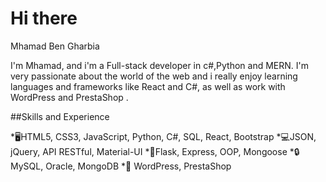 # Hi there 

Mhamad Ben Gharbia

I'm Mhamad, and i'm a Full-stack developer in c#,Python and MERN. I'm very passionate about the world of the web and i really enjoy learning languages and frameworks like React and C#, as well as work with WordPress and PrestaShop .

##Skills and Experience

*🖥️HTML5, CSS3, JavaScript, Python, C#, SQL, React, Bootstrap
*💻JSON, jQuery, API RESTful, Material-UI
*📱Flask, Express, OOP, Mongoose
*🔒MySQL, Oracle, MongoDB
*🧿 WordPress, PrestaShop


